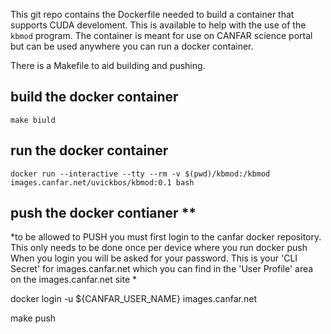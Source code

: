 
This git repo contains the Dockerfile needed to build a container that supports CUDA develoment.  This is 
available to help with the use of the `kbmod` program.   The container is meant for use on CANFAR science portal but can be used anywhere you can run a docker container.

There is a Makefile to aid building and pushing.

## build the docker container 
`make biuld`

## run  the docker container 
`docker run --interactive --tty --rm -v $(pwd)/kbmod:/kbmod images.canfar.net/uvickbos/kbmod:0.1 bash `

## push the docker contianer **
*to be allowed to PUSH you must first login to the canfar docker repository. This only needs to be done once per device where you run docker push
When you login you will be asked for your password.  This is your 'CLI Secret' for images.canfar.net which you can find in the 'User Profile' area on the images.canfar.net site *

docker login -u ${CANFAR_USER_NAME} images.canfar.net 

make push



